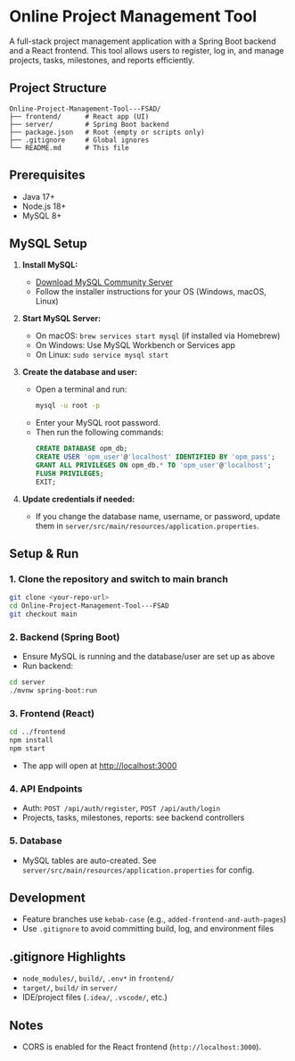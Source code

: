 # Online Project Management Tool

A full-stack project management application with a Spring Boot backend and a React frontend. This tool allows users to register, log in, and manage projects, tasks, milestones, and reports efficiently.

## Project Structure

```
Online-Project-Management-Tool---FSAD/
├── frontend/      # React app (UI)
├── server/        # Spring Boot backend
├── package.json   # Root (empty or scripts only)
├── .gitignore     # Global ignores
└── README.md      # This file
```

## Prerequisites
- Java 17+
- Node.js 18+
- MySQL 8+

## MySQL Setup

1. **Install MySQL:**
   - [Download MySQL Community Server](https://dev.mysql.com/downloads/mysql/)
   - Follow the installer instructions for your OS (Windows, macOS, Linux)

2. **Start MySQL Server:**
   - On macOS: `brew services start mysql` (if installed via Homebrew)
   - On Windows: Use MySQL Workbench or Services app
   - On Linux: `sudo service mysql start`

3. **Create the database and user:**
   - Open a terminal and run:
     ```sh
     mysql -u root -p
     ```
   - Enter your MySQL root password.
   - Then run the following commands:
     ```sql
     CREATE DATABASE opm_db;
     CREATE USER 'opm_user'@'localhost' IDENTIFIED BY 'opm_pass';
     GRANT ALL PRIVILEGES ON opm_db.* TO 'opm_user'@'localhost';
     FLUSH PRIVILEGES;
     EXIT;
     ```

4. **Update credentials if needed:**
   - If you change the database name, username, or password, update them in `server/src/main/resources/application.properties`.

## Setup & Run

### 1. Clone the repository and switch to main branch
```sh
git clone <your-repo-url>
cd Online-Project-Management-Tool---FSAD
git checkout main
```

### 2. Backend (Spring Boot)
- Ensure MySQL is running and the database/user are set up as above
- Run backend:
```sh
cd server
./mvnw spring-boot:run
```

### 3. Frontend (React)
```sh
cd ../frontend
npm install
npm start
```
- The app will open at [http://localhost:3000](http://localhost:3000)

### 4. API Endpoints
- Auth: `POST /api/auth/register`, `POST /api/auth/login`
- Projects, tasks, milestones, reports: see backend controllers

### 5. Database
- MySQL tables are auto-created. See `server/src/main/resources/application.properties` for config.

## Development
- Feature branches use `kebab-case` (e.g., `added-frontend-and-auth-pages`)
- Use `.gitignore` to avoid committing build, log, and environment files

## .gitignore Highlights
- `node_modules/`, `build/`, `.env*` in `frontend/`
- `target/`, `build/` in `server/`
- IDE/project files (`.idea/`, `.vscode/`, etc.)

## Notes
- CORS is enabled for the React frontend (`http://localhost:3000`).
